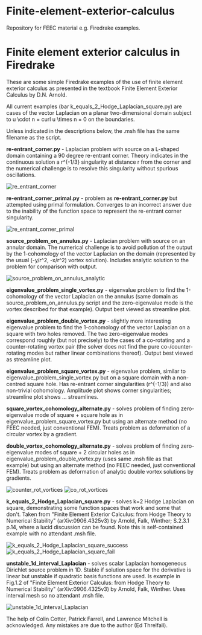 # Finite-element-exterior-calculus
Repository for FEEC material e.g. Firedrake examples.

# Finite element exterior calculus in Firedrake

These are some simple Firedrake examples of the use of finite element exterior calculus as presented in the textbook Finite Element Exterior Calculus by D.N. Arnold.

All current examples (bar k_equals_2_Hodge_Laplacian_square.py) are cases of the vector Laplacian on a planar two-dimensional domain subject to u \cdot n = curl u \times n = 0 on the boundaries.

Unless indicated in the descriptions below, the .msh file has the same filename as the script.

**re-entrant_corner.py** - Laplacian problem with source on a L-shaped domain containing a 90 degree re-entrant corner.  Theory indicates in the continuous solution a r^{-1/3} singularity at distance r from the corner and the numerical challenge is to resolve this singularity without spurious oscillations.

![re_entrant_corner](png/arnold51_CG_ord2.png "Re-entrant corner with CG order 2 vector elements for gradient, showing spurious oscillation; remedy is to switch to e.g. Raviart-Thomas edge elements.")

**re-entrant_corner_primal.py** - problem as **re-entrant_corner.py** but attempted using primal formulation.  Converges to an incorrect answer due to the inability of the function space to represent the re-entrant corner singularity.

![re_entrant_corner_primal](png/re-entrant_corner_primal.png "Re-entrant corner with primal formulation - solution incorrect and has no corner singularity.")

**source_problem_on_annulus.py** - Laplacian problem with source on an annular domain.  The numerical challenge is to avoid pollution of the output by the 1-cohomology of the vector Laplacian on the domain (represented by the usual (-y/r^2, -x/r^2) vortex solution).  Includes analytic solution to the problem for comparison with output.

![source_problem_on_annulus_analytic](png/source_problem_on_annulus_analytic.png "Analytic solution to source problem on annulus.")

**eigenvalue_problem_single_vortex.py** - eigenvalue problem to find the 1-cohomology of the vector Laplacian on the annulus (same domain as source_problem_on_annulus.py script and the zero-eigenvalue mode is the vortex described for that example).  Output best viewed as streamline plot.

**eigenvalue_problem_double_vortex.py** - slightly more interesting eigenvalue problem to find the 1-cohomology of the vector Laplacian on a square with two holes removed.  The two zero-eigenvalue modes correspond roughly (but not precisely) to the cases of a co-rotating and a counter-rotating vortex pair (the solver does not find the pure co-/counter-rotating modes but rather linear combinations thereof).  Output best viewed as streamline plot.

**eigenvalue_problem_square_vortex.py** - eigenvalue problem, similar to eigenvalue_problem_single_vortex.py but on a square domain with a non-centred square hole.  Has re-entrant corner singularities (r^{-1/3}) and also non-trivial cohomology.  Amplitude plot shows corner singularities; streamline plot shows ... streamlines.

**square_vortex_cohomology_alternate.py** - solves problem of finding zero-eigenvalue mode of square + square hole as in eigenvalue_problem_square_vortex.py but using an alternate method (no FEEC needed, just conventional FEM).  Treats problem as deformation of a circular vortex by a gradient.

**double_vortex_cohomology_alternate.py** - solves problem of finding zero-eigenvalue modes of square + 2 circular holes as in eigenvalue_problem_double_vortex.py (uses same .msh file as that example) but using an alternate method (no FEEC needed, just conventional FEM).  Treats problem as deformation of analytic double vortex solutions by gradients.

![counter_rot_vortices](png/counter_rot_vortices.png "Streamlines for counter-rotating vortex pair, from 'alternate' method.")
![co_rot_vortices](png/co_rot_vortices.png "Streamlines for co-rotating vortex pair, from 'alternate' method.")

**k_equals_2_Hodge_Laplacian_square.py** - solves k=2 Hodge Laplacian on square, demonstrating some function spaces that work and some that don't.  Taken from "Finite Element Exterior Calculus: from Hodge Theory to Numerical Stability" (arXiv:0906.4325v3) by Arnold, Falk, Winther; S.2.3.1 p.14, where a lucid discussion can be found.  Note this is self-contained example with no attendant .msh file.

![k_equals_2_Hodge_Laplacian_square_success](png/k_equals_2_Hodge_Laplacian_square_success.png "Success case of k=2 Hodge Laplacian problem on square.")
![k_equals_2_Hodge_Laplacian_square_fail](png/k_equals_2_Hodge_Laplacian_square_fail.png "Failure case of k=2 Hodge Laplacian problem on square.")

**unstable_1d_interval_Laplacian** - solves scalar Laplacian homogeneous Dirichlet source problem in 1D.  Stable if solution space for the derivative is linear but unstable if quadratic basis functions are used.  Is example in Fig.1.2 of "Finite Element Exterior Calculus: from Hodge Theory to Numerical Stability" (arXiv:0906.4325v3) by Arnold, Falk, Winther.  Uses interval mesh so no attendant .msh file.

![unstable_1d_interval_Laplacian](png/unstable_1d_interval_Laplacian.png "Output (derivative of u) from solution using linear and quadratic basis functions for gradients, for 1D Laplacian problem.")


The help of Colin Cotter, Patrick Farrell, and Lawrence Mitchell is acknowledged.  Any mistakes are due to the author (Ed Threlfall). 
